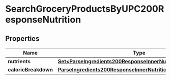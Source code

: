 

# SearchGroceryProductsByUPC200ResponseNutrition


## Properties

| Name | Type | Description | Notes |
|------------ | ------------- | ------------- | -------------|
|**nutrients** | [**Set&lt;ParseIngredients200ResponseInnerNutritionNutrientsInner&gt;**](ParseIngredients200ResponseInnerNutritionNutrientsInner.md) |  |  |
|**caloricBreakdown** | [**ParseIngredients200ResponseInnerNutritionCaloricBreakdown**](ParseIngredients200ResponseInnerNutritionCaloricBreakdown.md) |  |  |



